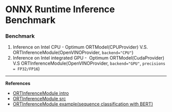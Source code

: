 # ONNX Runtime Inference Benchmark

### Benchmark

1. Inference on Intel CPU - Optimum ORTModel(CPUProvider) V.S. ORTInferenceModule(OpenVINOProvider, `backend="CPU"`)
2. Inference on Intel integrated GPU -  Optimum ORTModel(CudaProvider) V.S ORTInferenceModule(OpenVINOProvider, `backend="GPU"`, `precisions = FP32/FP16`)


--------------------------
__References__

- [ORTInferenceModule intro](https://github.com/pytorch/ort#accelerate-inference-for-pytorch-models-with-onnx-runtime-preview)
- [ORTInferenceModule src](https://github.com/pytorch/ort/blob/main/torch_ort_inference/torch_ort/ortinferencemodule/ortinferencemodule.py#L26)
- [ORTInferenceModule example(sequence classification with BERT)](https://github.com/pytorch/ort/blob/main/torch_ort_inference/tests/bert_for_sequence_classification.py)
